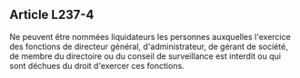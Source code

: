 Article L237-4
----
Ne peuvent être nommées liquidateurs les personnes auxquelles l'exercice des
fonctions de directeur général, d'administrateur, de gérant de société, de
membre du directoire ou du conseil de surveillance est interdit ou qui sont
déchues du droit d'exercer ces fonctions.
